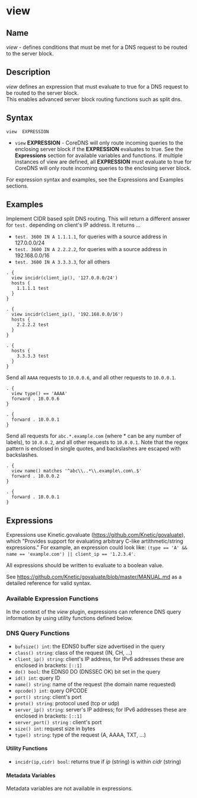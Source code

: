 # view

## Name 

*view* - defines conditions that must be met for a DNS request to be routed to the server block.

## Description

*view* defines an expression that must evaluate to true for a DNS request to be routed to the server block.  
This enables advanced server block routing functions such as split dns.    

## Syntax
```
view  EXPRESSION
```

* `view` **EXPRESSION** - CoreDNS will only route incoming queries to the enclosing server block
  if the **EXPRESSION** evaluates to true. See the **Expressions** section for available variables and functions.
  If multiple instances of view are defined, all **EXPRESSION** must evaluate to true for CoreDNS will only route
  incoming queries to the enclosing server block.

For expression syntax and examples, see the Expressions and Examples sections.

## Examples

Implement CIDR based split DNS routing.  This will return a different
answer for `test.` depending on client's IP address.  It returns ...
* `test. 3600 IN A 1.1.1.1`, for queries with a source address in 127.0.0.0/24
* `test. 3600 IN A 2.2.2.2`, for queries with a source address in 192.168.0.0/16
* `test. 3600 IN A 3.3.3.3`, for all others

```
. {
  view incidr(client_ip(), '127.0.0.0/24')
  hosts {
    1.1.1.1 test
  }
}

. {
  view incidr(client_ip(), '192.168.0.0/16')
  hosts {
    2.2.2.2 test
  }
}

. {
  hosts {
    3.3.3.3 test
  }
}
```

Send all `AAAA` requests to `10.0.0.6`, and all other requests to `10.0.0.1`.

```
. {
  view type() == 'AAAA'
  forward . 10.0.0.6
}

. {
  forward . 10.0.0.1
}
```

Send all requests for `abc.*.example.com` (where * can be any number of labels), to `10.0.0.2`, and all other
requests to `10.0.0.1`.
Note that the regex pattern is enclosed in single quotes, and backslashes are escaped with backslashes.

```
. {
  view name() matches '^abc\\..*\\.example\.com\.$'
  forward . 10.0.0.2
}

. {
  forward . 10.0.0.1
}
```

## Expressions

Expressions use Kinetic.govaluate (https://github.com/Knetic/govaluate), which "Provides support for evaluating arbitrary
C-like artithmetic/string expressions." For example, an expression could look like:
`(type == 'A' && name == 'example.com') || client_ip == '1.2.3.4'`.

All expressions should be written to evaluate to a boolean value.

See https://github.com/Knetic/govaluate/blob/master/MANUAL.md as a detailed reference for valid syntax.

### Available Expression Functions

In the context of the *view* plugin, expressions can reference DNS query information by using utility
functions defined below.

### DNS Query Functions

* `bufsize() int`: the EDNS0 buffer size advertised in the query
* `class() string`: class of the request (IN, CH, ...)
* `client_ip() string`: client's IP address, for IPv6 addresses these are enclosed in brackets: `[::1]`
* `do() bool`: the EDNS0 DO (DNSSEC OK) bit set in the query
* `id() int`: query ID
* `name() string`: name of the request (the domain name requested)
* `opcode() int`: query OPCODE
* `port() string`: client's port
* `proto() string`: protocol used (tcp or udp)
* `server_ip() string`: server's IP address; for IPv6 addresses these are enclosed in brackets: `[::1]`
* `server_port() string` : client's port
* `size() int`: request size in bytes
* `type() string`: type of the request (A, AAAA, TXT, ...)

#### Utility Functions

* `incidr(ip,cidr) bool`: returns true if _ip_ (string) is within _cidr_ (string)

#### Metadata Variables

Metadata variables are not available in expressions.

